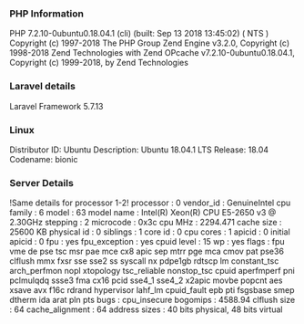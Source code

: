 <h3>PHP Information</h3>
PHP 7.2.10-0ubuntu0.18.04.1 (cli) (built: Sep 13 2018 13:45:02) ( NTS )
Copyright (c) 1997-2018 The PHP Group
Zend Engine v3.2.0, Copyright (c) 1998-2018 Zend Technologies
    with Zend OPcache v7.2.10-0ubuntu0.18.04.1, Copyright (c) 1999-2018, by Zend Technologies
    
<h3>Laravel details</h3>
Laravel Framework 5.7.13

<h3>Linux</h3>
Distributor ID: Ubuntu
Description:    Ubuntu 18.04.1 LTS
Release:        18.04
Codename:       bionic

<h3>Server Details</h3>
!Same details for processor 1-2!
processor       : 0
vendor_id       : GenuineIntel
cpu family      : 6
model           : 63
model name      : Intel(R) Xeon(R) CPU E5-2650 v3 @ 2.30GHz
stepping        : 2
microcode       : 0x3c
cpu MHz         : 2294.471
cache size      : 25600 KB
physical id     : 0
siblings        : 1
core id         : 0
cpu cores       : 1
apicid          : 0
initial apicid  : 0
fpu             : yes
fpu_exception   : yes
cpuid level     : 15
wp              : yes
flags           : fpu vme de pse tsc msr pae mce cx8 apic sep mtrr pge mca cmov pat pse36 clflush mmx fxsr sse sse2 ss syscall nx pdpe1gb rdtscp lm constant_tsc arch_perfmon nopl xtopology tsc_reliable nonstop_tsc cpuid aperfmperf pni pclmulqdq ssse3 fma cx16 pcid sse4_1 sse4_2 x2apic movbe popcnt aes xsave avx f16c rdrand hypervisor lahf_lm cpuid_fault epb pti fsgsbase smep dtherm ida arat pln pts
bugs            : cpu_insecure
bogomips        : 4588.94
clflush size    : 64
cache_alignment : 64
address sizes   : 40 bits physical, 48 bits virtual
